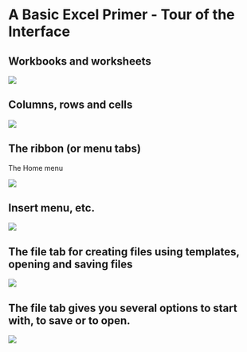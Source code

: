 # A Basic Excel Primer - Tour of the Interface

## Workbooks and worksheets

![][1]

## Columns, rows and cells

![][2]

## The ribbon (or menu tabs)

The Home menu

![][3]

## Insert menu, etc.

![][4]

## The file tab for creating files using templates, opening and saving files

![][5]

## The file tab gives you several options to start with, to save or to open.

![][6]

[1]: images/a-basic-excel-primer/workbooks-and-worksheets.png
[2]: images/a-basic-excel-primer/columns--rows-and-cells.png
[3]: images/a-basic-excel-primer/the-ribbon--or-menu-tabs-.png
[4]: images/a-basic-excel-primer/insert-menu--etc.png
[5]: images/a-basic-excel-primer/the-file-tab-for-creating-files-using-templates--opening-and-saving-files.png
[6]: images/a-basic-excel-primer/the-file-tab-gives-you-several-options-to-start-with--to-save-or-to-open.png
